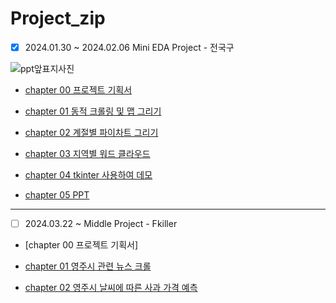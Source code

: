 # **Project_zip**


- [x] 2024.01.30 ~ 2024.02.06 Mini EDA Project - 전국구

![ppt앞표지사진](https://github.com/minkyunglee1012/Project_zip/assets/156975194/b25e0ced-2d9f-43e4-8585-4ba03827a960)


- [chapter 00 프로젝트 기획서](https://github.com/minkyunglee1012/Miny-Project--/tree/master/%ED%94%84%EB%A1%9C%EC%A0%9D%ED%8A%B8%20%EA%B8%B0%ED%9A%8D%EC%84%9C)

- [chapter 01 동적 크롤링 및 맵 그리기](https://github.com/minkyunglee1012/Miny-Project--/tree/master/%EB%8F%99%EC%A0%81%20%ED%81%AC%EB%A1%A4%EB%A7%81%20%EB%B0%8F%20%EB%A7%B5%20%EA%B7%B8%EB%A6%AC%EA%B8%B0)

- [chapter 02 계절별 파이차트 그리기](https://github.com/minkyunglee1012/Miny-Project--/tree/master/%EA%B3%84%EC%A0%88%EB%B3%84%20%ED%8C%8C%EC%9D%B4%EC%B0%A8%ED%8A%B8%20%EA%B7%B8%EB%A6%AC%EA%B8%B0)

- [chapter 03 지역별 워드 클라우드](https://github.com/minkyunglee1012/Miny-Project--/tree/master/%EC%A7%80%EC%97%AD%EB%B3%84%20%EC%9B%8C%EB%93%9C%ED%81%B4%EB%9D%BC%EC%9A%B0%EB%93%9C)

- [chapter 04 tkinter 사용하여 데모](https://github.com/minkyunglee1012/Miny-Project--/tree/master/tkinter)

- [chapter 05 PPT](https://github.com/minkyunglee1012/Miny-Project--/tree/master/ppt)


---

- [ ] 2024.03.22 ~           Middle Project - Fkiller


- [chapter 00 프로젝트 기획서]

- [chapter 01 영주시 관련 뉴스 크롤](https://github.com/minkyunglee1012/Project_zip/tree/master/01.%EC%97%90%ED%94%84%ED%82%AC%EB%9F%AC/01.01%20%EC%98%81%EC%A3%BC%EC%8B%9C%20%EA%B4%80%EB%A0%A8%20%EB%89%B4%EC%8A%A4%20%ED%81%AC%EB%A1%A4%EB%A7%81)

- [chapter 02 영주시 날씨에 따른 사과 가격 예측](https://github.com/minkyunglee1012/Project_zip/tree/master/01.%EC%97%90%ED%94%84%ED%82%AC%EB%9F%AC/01.02%20%EC%98%81%EC%A3%BC%EC%8B%9C%20%EB%82%A0%EC%94%A8%EC%97%90%20%EB%94%B0%EB%A5%B8%20%EC%82%AC%EA%B3%BC%20%EA%B0%80%EA%B2%A9%20%EC%98%88%EC%B8%A1)
